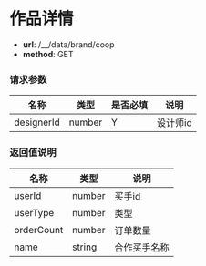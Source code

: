 作品详情
====

- **url**: /__/data/brand/coop
- **method**: GET

### 请求参数

|    名称    |  类型  | 是否必填 |   说明   |
|------------|--------|----------|----------|
| designerId | number | Y        | 设计师id |

### 返回值说明

|    名称    |  类型  |     说明     |
|------------|--------|--------------|
| userId     | number | 买手id       |
| userType   | number | 类型         |
| orderCount | number | 订单数量     |
| name       | string | 合作买手名称 |

